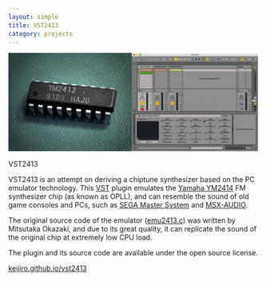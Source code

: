 ```yaml
---
layout: simple
title: VST2413
category: projects
---
```


<img src="/images/2013-02-11-vst2413.jpg" width="500" />

VST2413

VST2413 is an attempt on deriving a chiptune synthesizer based on the PC emulator technology. This [VST][VST] plugin emulates the [Yamaha YM2414][YM2413] FM synthesizer chip (as known as OPLL), and can resemble the sound of old game consoles and PCs, such as [SEGA Master System][SMS] and [MSX-AUDIO][MSX].

The original source code of the emulator ([emu2413.c][Emu]) was written by Mitsutaka Okazaki, and due to its great quality, it can replicate the sound of the original chip at extremely low CPU load.

The plugin and its source code are available under the open source license.

[keijiro.github.io/vst2413](http://keijiro.github.io/vst2413/)

[VST]: http://en.wikipedia.org/wiki/Virtual_Studio_Technology
[YM2413]: http://en.wikipedia.org/wiki/Yamaha_YM2413
[SMS]: http://en.wikipedia.org/wiki/Master_System
[MSX]: http://en.wikipedia.org/wiki/Yamaha_Y8950
[Emu]:https://github.com/keijiro/vst2413/tree/master/source/emu2413
